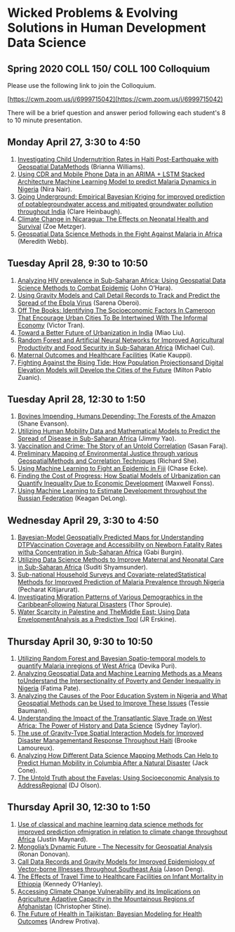 # Wicked Problems & Evolving Solutions in Human Development Data Science
## Spring 2020 COLL 150/ COLL 100 Colloquium

Please use the following link to join the Colloquium.

[https://cwm.zoom.us/j/6999715042](https://cwm.zoom.us/j/6999715042)

There will be a brief question and answer period following each student's 8 to 10 minute presentation.

## Monday April 27, 3:30 to 4:50

1.  [Investigating Child Undernutrition Rates in Haiti Post-Earthquake with Geospatial DataMethods](https://slack-files.com/TFB8EJWF3-F012BHMR8R4-a5bda9aa09) (Brianna Williams).  
2.  [Using CDR and Mobile Phone Data in an ARIMA + LSTM Stacked Architecture Machine Learning Model to predict Malaria Dynamics in Nigeria](https://slack-files.com/TFB8EJWF3-F012JLRSCPM-aae6e0f129) (Nira Nair).  
3.  [Going Underground: Empirical Bayesian Kriging for improved prediction of potablegroundwater access and mitigated groundwater pollution throughout India](https://slack-files.com/TFB8EJWF3-F012H3HURMK-2d466275b9) (Clare Heinbaugh). 
4.  [Climate Change in Nicaragua: The Effects on Neonatal Health and Survival](https://zametzger.github.io/workshop/Abstract) (Zoe Metzger). 
5.  [Geospatial Data Science Methods in the Fight Against Malaria in Africa](https://slack-files.com/TFB8EJWF3-F012JMY397V-d491bd13f9) (Meredith Webb).  

## Tuesday April 28, 9:30 to 10:50

1.  [Analyzing HIV prevalence in Sub-Saharan Africa: Using Geospatial Data Science Methods to Combat Epidemic](https://slack-files.com/TFB8EJWF3-F012JDD45D0-2f91f8fe23) (John O’Hara).  
2.  [Using Gravity Models and Call Detail Records to Track and Predict the Spread of the Ebola Virus](https://slack-files.com/TFB8EJWF3-F012HSE81K4-9b10608bf9) (Sarena Oberoi).  
3.  [Off The Books: Identifying The Socioeconomic Factors In Cameroon That Encourage Urban Cities To Be Intertwined With The Informal Economy](https://slack-files.com/TFB8EJWF3-F012H50JCBF-1485d442aa) (Victor Tran).  
4.  [Toward a Better Future of Urbanization in India](https://slack-files.com/TFB8EJWF3-F012Q1KT9PE-46f41eb955) (Miao Liu). 
5.  [Random Forest and Artificial Neural Networks for Improved Agricultural Productivity and Food Security in Sub-Saharan Africa](https://slack-files.com/TFB8EJWF3-F0123R8AG5V-98d5334f58) (Michael Cui). 
6.  [Maternal Outcomes and Healthcare Facilities](https://slack-files.com/TFB8EJWF3-F012FSNG85B-57c2c03957) (Katie Kauppi).
7.  [Fighting Against the Rising Tide: How Population Projectionsand Digital Elevation Models will Develop the Cities of the Future](https://slack-files.com/TFB8EJWF3-F012BR9FLR4-52a659b7cb) (Milton Pablo Zuanic).

## Tuesday April 28, 12:30 to 1:50

1.  [Bovines Impending, Humans Depending: The Forests of the Amazon](https://slack-files.com/TFB8EJWF3-F01234LBJF9-d04ea298f9) (Shane Evanson).  
2.  [Utilizing Human Mobility Data and Mathematical Models to Predict the Spread of Disease in Sub-Saharan Africa](https://slack-files.com/TFB8EJWF3-F01386L44PJ-91dd5190b3) (Jimmy Yao).  
3.  [Vaccination and Crime: The Story of an Untold Correlation](https://slack-files.com/TFB8EJWF3-F012HFPMXR9-7a4e862eb5) (Sasan Faraj).  
4.  [Preliminary Mapping of Environmental Justice through various GeospatialMethods and Correlation Techniques](https://slack-files.com/TFB8EJWF3-F012QFSLE12-abd8f793df) (Richard She).  
5.  [Using Machine Learning to Fight an Epidemic in Fiji](https://chase4eck.github.io/workshop-/presentation) (Chase Ecke). 
6.  [Finding the Cost of Progress: How Spatial Models of Urbanization can Quantify Inequality Due to Economic Development](https://slack-files.com/TFB8EJWF3-F012HMJCR1B-9ed86a27cf) (Maxwell Fonss).  
7.  [Using Machine Learning to Estimate Development throughout the Russian Federation](https://slack-files.com/TFB8EJWF3-F012QEG4960-56d194e3ad) (Keagan DeLong).  

## Wednesday April 29, 3:30 to 4:50

1.  [Bayesian-Model Geospatially Predicted Maps for Understanding DTPVaccination Coverage and Accessibility on Newborn Fatality Rates witha Concentration in Sub-Saharan Africa](https://slack-files.com/TFB8EJWF3-F0123MF5MPZ-b9b500adc3) (Gabi Burgin).   
2.  [Utilizing Data Science Methods to Improve Maternal and Neonatal Care in Sub-Saharan Africa](https://slack-files.com/TFB8EJWF3-F012QL4TS04-3b6e461d68) (Suditi Shyamsunder).   
3.  [Sub-national Household Surveys and Covariate-relatedStatistical Methods for Improved Prediction of Malaria Prevalence through Nigeria](https://slack-files.com/TFB8EJWF3-F012BPFFKN2-fc571fb353) (Pecharat Kitijarurat).   
4.  [Investigating Migration Patterns of Various Demographics in the CaribbeanFollowing Natural Disasters](https://slack-files.com/TFB8EJWF3-F0123NQ92LF-2ddfb0aff6) (Thor Sproule).   
5.  [Water Scarcity in Palestine and TheMiddle East: Using Data EnvelopmentAnalysis as a Predictive Tool](https://slack-files.com/TFB8EJWF3-F012HG206TX-e654cf8259) (JR Erskine).   

## Thursday April 30, 9:30 to 10:50

1.  [Utilizing Random Forest and Bayesian Spatio-temporal models to quantify Malaria inregions of West Africa](https://slack-files.com/TFB8EJWF3-F012J83QANN-47b4920b66) (Devika Puri).   
2.  [Analyzing Geospatial Data and Machine Learning Methods as a Means toUnderstand the Intersectionality of Poverty and Gender Inequality in Nigeria](https://slack-files.com/TFB8EJWF3-F012BK1FXU6-bc70fcaf51) (Fatima Pate).  
3.  [Analyzing the Causes of the Poor Education System in Nigeria and What Geospatial Methods can be Used to Improve These Issues](https://slack-files.com/TFB8EJWF3-F012QE5DR2Q-0353380a45) (Tessie Baumann).  
4.  [Understanding the Impact of the Transatlantic Slave Trade on West Africa: The Power of History and Data Science](https://slack-files.com/TFB8EJWF3-F012BMNKKF0-5f3bb28eed) (Sydney Taylor).  
5.  [The use of Gravity-Type Spatial Interaction Models for Improved Disaster Managementand Response Throughout Haiti](https://slack-files.com/TFB8EJWF3-F0123MG65PH-4b7944b0d1) (Brooke Lamoureux).  
6.  [Analyzing How Different Data Science Mapping Methods Can Help to Predict Human Mobility in Columbia After a Natural Disaster](https://slack-files.com/TFB8EJWF3-F0123P0UH47-760e53eb4b) (Jack Cone).  
7.  [The Untold Truth about the Favelas: Using Socioeconomic Analysis  to AddressRegional](https://slack-files.com/TFB8EJWF3-F012RA1FU84-197ef3a270) (DJ Olson).  

## Thursday April 30, 12:30 to 1:50

1.  [Use of classical and machine learning data science methods for improved prediction ofmigration in relation to climate change throughout Africa](https://slack-files.com/TFB8EJWF3-F012HQNFNMQ-f39b205e8f) (Justin Maynard).  
2.  [Mongolia’s Dynamic Future - The Necessity for Geospatial Analysis](https://slack-files.com/TFB8EJWF3-F012JKJMY11-6ae1573627) (Ronan Donovan).  
3.  [Call Data Records and Gravity Models for Improved Epidemiology of Vector-borne Illnesses throughout Southeast Asia](https://slack-files.com/TFB8EJWF3-F012H2BNV0V-4c19f36787) (Jason Deng).  
4.  [The Effects of Travel Time to Healthcare Facilities on Infant Mortality in Ethiopia](https://slack-files.com/TFB8EJWF3-F012JH36G5R-7b51ce9768) (Kennedy O’Hanley).  
5.  [Accessing Climate Change Vulnerability and its Implications on Agriculture Adaptive Capacity in the Mountainous Regions of Afghanistan](https://slack-files.com/TFB8EJWF3-F012QJKT2PN-0dcc106dc4) (Christopher Stine).  
6.  [The Future of Health in Tajikistan; Bayesian Modeling for Health Outcomes](https://slack-files.com/TFB8EJWF3-F012BH6D9QE-2a5bacc519) (Andrew Protiva).  




